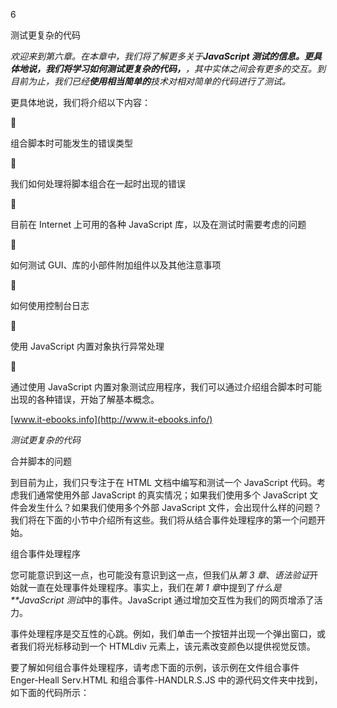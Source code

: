 6

测试更复杂的代码

*欢迎来到第六章。在本章中，我们将了解更多关于**JavaScript 测试的信息。更具体地说，我们将学习如何测试更复杂的代码，**，其中实体之间会有更多的交互。到目前为止，我们已经**使用相当简单的**技术对相对简单的代码进行了测试。*

更具体地说，我们将介绍以下内容：



组合脚本时可能发生的错误类型



我们如何处理将脚本组合在一起时出现的错误



目前在 Internet 上可用的各种 JavaScript 库，以及在测试时需要考虑的问题



如何测试 GUI、库的小部件附加组件以及其他注意事项



如何使用控制台日志



使用 JavaScript 内置对象执行异常处理



通过使用 JavaScript 内置对象测试应用程序，我们可以通过介绍组合脚本时可能出现的各种错误，开始了解基本概念。

[www.it-ebooks.info](http://www.it-ebooks.info/)

*测试更复杂的代码*

合并脚本的问题

到目前为止，我们只专注于在 HTML 文档中编写和测试一个 JavaScript 代码。考虑我们通常使用外部 JavaScript 的真实情况；如果我们使用多个 JavaScript 文件会发生什么？如果我们使用多个外部 JavaScript 文件，会出现什么样的问题？我们将在下面的小节中介绍所有这些。我们将从结合事件处理程序的第一个问题开始。

组合事件处理程序

您可能意识到这一点，也可能没有意识到这一点，但我们从*第 3 章*、*语法验证*开始就一直在处理事件处理程序。事实上，我们在*第 1 章*中提到了*什么是**JavaScript 测试*中的事件。JavaScript 通过增加交互性为我们的网页增添了活力。

事件处理程序是交互性的心跳。例如，我们单击一个按钮并出现一个弹出窗口，或者我们将光标移动到一个 HTMLdiv 元素上，该元素改变颜色以提供视觉反馈。

要了解如何组合事件处理程序，请考虑下面的示例，该示例在文件组合事件 Enger-Heall Serv.HTML 和组合事件-HANDLR.S.JS 中的源代码文件夹中找到，如下面的代码所示：

<title>事件处理程序</title>